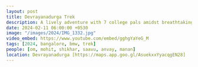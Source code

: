 ```yaml
---
layout: post
title: Devrayanadurga Trek
description: A lively adventure with 7 college pals amidst breathtaking landscapes 🌄. The two-hour ascent 🥾rewarded us with a mesmerizing sunrise atop the peak. Our day began at 2:30 am, setting off for an epic adventure that started at 4.  🦯
date: 2024-02-11 06:00:00 +0530
image: "/images/2024/IMG_1332.jpg"
video_embed: https://www.youtube.com/embed/gghgYaYeG_M
tags: [2024, bangalore, bmw, trek]
people: [om, mohit, shikhar, saavu, anvay, manan]
location: Devrayanadurga [https://maps.app.goo.gl/AsuekxxYyacqgEN28]
---
```

